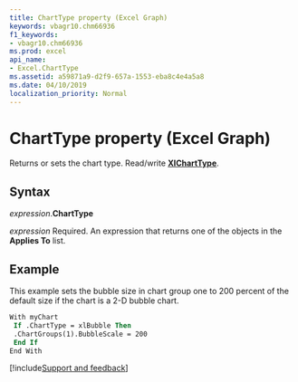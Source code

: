 ```yaml
---
title: ChartType property (Excel Graph)
keywords: vbagr10.chm66936
f1_keywords:
- vbagr10.chm66936
ms.prod: excel
api_name:
- Excel.ChartType
ms.assetid: a59871a9-d2f9-657a-1553-eba8c4e4a5a8
ms.date: 04/10/2019
localization_priority: Normal
---
```



# ChartType property (Excel Graph)

Returns or sets the chart type. Read/write **[XlChartType](excel.xlcharttype.md)**.

## Syntax

_expression_.**ChartType**

_expression_ Required. An expression that returns one of the objects in the **Applies To** list.

## Example

This example sets the bubble size in chart group one to 200 percent of the default size if the chart is a 2-D bubble chart.

```vb
With myChart 
 If .ChartType = xlBubble Then 
 .ChartGroups(1).BubbleScale = 200 
 End If 
End With
```

[!include[Support and feedback](~/includes/feedback-boilerplate.md)]
